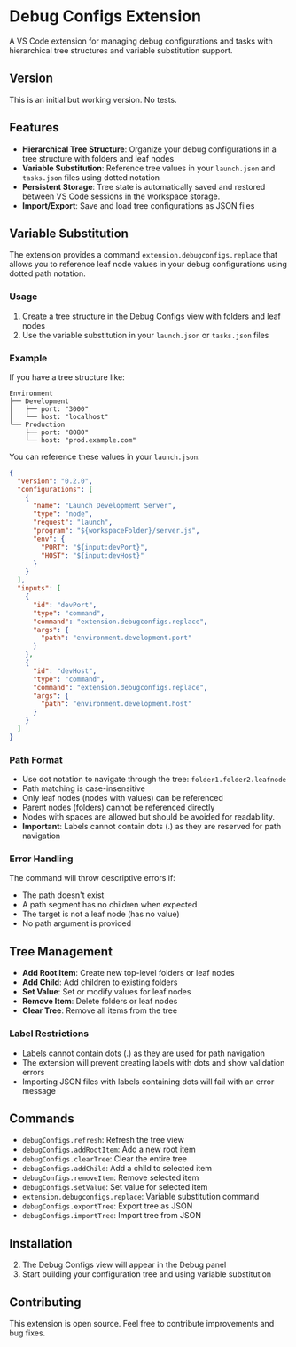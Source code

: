 # Debug Configs Extension

A VS Code extension for managing debug configurations and tasks with hierarchical tree structures and variable substitution support.

## Version

This is an initial but working version. No tests.

## Features

- **Hierarchical Tree Structure**: Organize your debug configurations in a tree structure with folders and leaf nodes
- **Variable Substitution**: Reference tree values in your `launch.json` and `tasks.json` files using dotted notation
- **Persistent Storage**: Tree state is automatically saved and restored between VS Code sessions in the workspace storage.
- **Import/Export**: Save and load tree configurations as JSON files

## Variable Substitution

The extension provides a command `extension.debugconfigs.replace` that allows you to reference leaf node values in your debug configurations using dotted path notation.

### Usage

1. Create a tree structure in the Debug Configs view with folders and leaf nodes
2. Use the variable substitution in your `launch.json` or `tasks.json` files

### Example

If you have a tree structure like:

```
Environment
├── Development
│   ├── port: "3000"
│   └── host: "localhost"
└── Production
    ├── port: "8080"
    └── host: "prod.example.com"
```

You can reference these values in your `launch.json`:

```json
{
  "version": "0.2.0",
  "configurations": [
    {
      "name": "Launch Development Server",
      "type": "node",
      "request": "launch",
      "program": "${workspaceFolder}/server.js",
      "env": {
        "PORT": "${input:devPort}",
        "HOST": "${input:devHost}"
      }
    }
  ],
  "inputs": [
    {
      "id": "devPort",
      "type": "command",
      "command": "extension.debugconfigs.replace",
      "args": {
        "path": "environment.development.port"
      }
    },
    {
      "id": "devHost",
      "type": "command",
      "command": "extension.debugconfigs.replace",
      "args": {
        "path": "environment.development.host"
      }
    }
  ]
}
```

### Path Format

- Use dot notation to navigate through the tree: `folder1.folder2.leafnode`
- Path matching is case-insensitive
- Only leaf nodes (nodes with values) can be referenced
- Parent nodes (folders) cannot be referenced directly
- Nodes with spaces are allowed but should be avoided for readability.
- **Important**: Labels cannot contain dots (.) as they are reserved for path navigation

### Error Handling

The command will throw descriptive errors if:

- The path doesn't exist
- A path segment has no children when expected
- The target is not a leaf node (has no value)
- No path argument is provided

## Tree Management

- **Add Root Item**: Create new top-level folders or leaf nodes
- **Add Child**: Add children to existing folders
- **Set Value**: Set or modify values for leaf nodes
- **Remove Item**: Delete folders or leaf nodes
- **Clear Tree**: Remove all items from the tree

### Label Restrictions

- Labels cannot contain dots (.) as they are used for path navigation
- The extension will prevent creating labels with dots and show validation errors
- Importing JSON files with labels containing dots will fail with an error message

## Commands

- `debugConfigs.refresh`: Refresh the tree view
- `debugConfigs.addRootItem`: Add a new root item
- `debugConfigs.clearTree`: Clear the entire tree
- `debugConfigs.addChild`: Add a child to selected item
- `debugConfigs.removeItem`: Remove selected item
- `debugConfigs.setValue`: Set value for selected item
- `extension.debugconfigs.replace`: Variable substitution command
- `debugConfigs.exportTree`: Export tree as JSON
- `debugConfigs.importTree`: Import tree from JSON

## Installation

2. The Debug Configs view will appear in the Debug panel
3. Start building your configuration tree and using variable substitution

## Contributing

This extension is open source. Feel free to contribute improvements and bug fixes.
